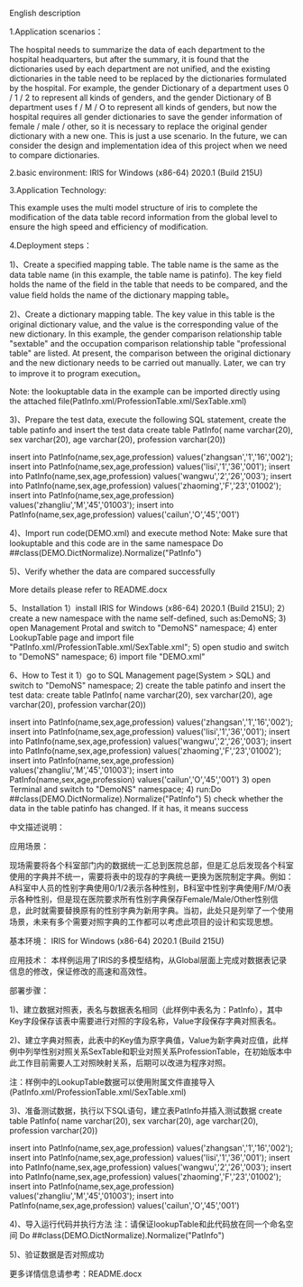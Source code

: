 English description

1.Application scenarios：

The hospital needs to summarize the data of each department to the hospital headquarters, but after the summary, it is found that the dictionaries used by each department are not unified, and the existing dictionaries in the table need to be replaced by the dictionaries formulated by the hospital. For example, the gender Dictionary of a department uses 0 / 1 / 2 to represent all kinds of genders, and the gender Dictionary of B department uses f / M / O to represent all kinds of genders, but now the hospital requires all gender dictionaries to save the gender information of female / male / other, so it is necessary to replace the original gender dictionary with a new one. This is just a use scenario. In the future, we can consider the design and implementation idea of this project when we need to compare dictionaries.

2.basic environment:
IRIS for Windows (x86-64) 2020.1 (Build 215U)

3.Application Technology:

This example uses the multi model structure of iris to complete the modification of the data table record information from the global level to ensure the high speed and efficiency of modification.

4.Deployment steps：

1)、Create a specified mapping table. The table name is the same as the data table name (in this example, the table name is patinfo). The key field holds the name of the field in the table that needs to be compared, and the value field holds the name of the dictionary mapping table。


2)、Create a dictionary mapping table. The key value in this table is the original dictionary value, and the value is the corresponding value of the new dictionary. In this example, the gender comparison relationship table "sextable" and the occupation comparison relationship table "professional table" are listed. At present, the comparison between the original dictionary and the new dictionary needs to be carried out manually. Later, we can try to improve it to program execution。


Note: the lookuptable data in the example can be imported directly using the attached file(PatInfo.xml/ProfessionTable.xml/SexTable.xml)

3)、Prepare the test data, execute the following SQL statement, create the table patinfo and insert the test data 
create table PatInfo(
name varchar(20),
sex varchar(20),
age varchar(20),
profession varchar(20))

insert into PatInfo(name,sex,age,profession) values('zhangsan','1','16','002');
insert into PatInfo(name,sex,age,profession) values('lisi','1','36','001');
insert into PatInfo(name,sex,age,profession) values('wangwu','2','26','003');
insert into PatInfo(name,sex,age,profession) values('zhaoming','F','23','01002');
insert into PatInfo(name,sex,age,profession) values('zhangliu','M','45','01003');
insert into PatInfo(name,sex,age,profession) values('cailun','O','45','001')

4)、Import run code(DEMO.xml) and execute method
Note: Make sure that lookuptable and this code are in the same namespace
Do ##class(DEMO.DictNormalize).Normalize("PatInfo")

5)、Verify whether the data are compared successfully

More details please refer to README.docx

5、Installation
1）install IRIS for Windows (x86-64) 2020.1 (Build 215U);
2）create a new namespace with the name self-defined, such as:DemoNS;
3) open Management Protal and switch to "DemoNS" namespace;
4) enter LookupTable page and import file "PatInfo.xml/ProfessionTable.xml/SexTable.xml";
5) open studio and switch to "DemoNS" namespace;
6) import file "DEMO.xml"

6、How to Test it
1）go to SQL Management page(System > SQL) and switch to "DemoNS" namespace;
2) create the table patinfo and insert the test data:
create table PatInfo(
name varchar(20),
sex varchar(20),
age varchar(20),
profession varchar(20))

insert into PatInfo(name,sex,age,profession) values('zhangsan','1','16','002');
insert into PatInfo(name,sex,age,profession) values('lisi','1','36','001');
insert into PatInfo(name,sex,age,profession) values('wangwu','2','26','003');
insert into PatInfo(name,sex,age,profession) values('zhaoming','F','23','01002');
insert into PatInfo(name,sex,age,profession) values('zhangliu','M','45','01003');
insert into PatInfo(name,sex,age,profession) values('cailun','O','45','001')
3) open Terminal and switch to "DemoNS" namespace;
4) run:Do ##class(DEMO.DictNormalize).Normalize("PatInfo")
5) check whether the data in the table patinfo has changed. If it has, it means success






















中文描述说明：

应用场景：

现场需要将各个科室部门内的数据统一汇总到医院总部，但是汇总后发现各个科室使用的字典并不统一，需要将表中的现存的字典统一更换为医院制定字典。例如：A科室中人员的性别字典使用0/1/2表示各种性别，B科室中性别字典使用F/M/O表示各种性别，但是现在医院要求所有性别字典保存Female/Male/Other性别信息，此时就需要替换原有的性别字典为新用字典。当初，此处只是列举了一个使用场景，未来有多个需要对照字典的工作都可以考虑此项目的设计和实现思想。

基本环境：
IRIS for Windows (x86-64) 2020.1 (Build 215U)

应用技术：
本样例运用了IRIS的多模型结构，从Global层面上完成对数据表记录信息的修改，保证修改的高速和高效性。

部署步骤：

1)、建立数据对照表，表名与数据表名相同（此样例中表名为：PatInfo），其中Key字段保存该表中需要进行对照的字段名称，Value字段保存字典对照表名。


2)、建立字典对照表，此表中的Key值为原字典值，Value为新字典对应值，此样例中列举性别对照关系SexTable和职业对照关系ProfessionTable，在初始版本中此工作目前需要人工对照映射关系，后期可以改进为程序对照。


注：样例中的LookupTable数据可以使用附属文件直接导入(PatInfo.xml/ProfessionTable.xml/SexTable.xml)

3)、准备测试数据，执行以下SQL语句，建立表PatInfo并插入测试数据
create table PatInfo(
name varchar(20),
sex varchar(20),
age varchar(20),
profession varchar(20))

insert into PatInfo(name,sex,age,profession) values('zhangsan','1','16','002');
insert into PatInfo(name,sex,age,profession) values('lisi','1','36','001');
insert into PatInfo(name,sex,age,profession) values('wangwu','2','26','003');
insert into PatInfo(name,sex,age,profession) values('zhaoming','F','23','01002');
insert into PatInfo(name,sex,age,profession) values('zhangliu','M','45','01003');
insert into PatInfo(name,sex,age,profession) values('cailun','O','45','001')

4)、导入运行代码并执行方法
注：请保证lookupTable和此代码放在同一个命名空间
Do ##class(DEMO.DictNormalize).Normalize("PatInfo")

5)、验证数据是否对照成功

更多详情信息请参考：README.docx

